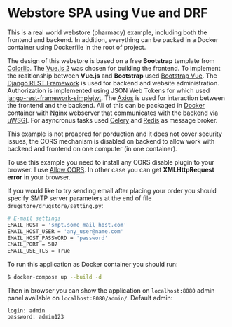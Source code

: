 # Webstore SPA using Vue and DRF

This is a real world webstore (pharmacy) example, including both the frontend and backend. In addition, everything can be packed in a Docker container using Dockerfile in the root of project.

The design of this webstore is based on a free **Bootstrap** template from  [Colorlib](https://colorlib.com). The [Vue.js 2](https://vuejs.org/) was chosen for building the frontend. To implement the realtionship between **Vue.js** and **Bootstrap** used [Bootstrap Vue](https://bootstrap-vue.org). The [Django REST Framework](https://www.django-rest-framework.org/) is used for backend and website administration. Authorization is implemented using JSON Web Tokens for which used [jango-rest-framework-simplejwt](https://github.com/SimpleJWT/django-rest-framework-simplejwt). The [Axios](https://github.com/axios/axios) is used for interaction between the frontend and the backend. All of this can be packaged in [Docker](https://www.docker.com/) container with [Nginx](https://nginx.org/) webserver that communicates with the backend via [uWSGI](https://github.com/unbit/uwsgi). For asyncronus tasks used [Celery](https://docs.celeryproject.org/en/stable/) and [Redis](https://redis.io/) as message broker.

This example is not preapred for porduction and it does not cover security issues, the CORS mechanism is disabled on backend to allow work with backend and frontend on one computer (in one container). 

To use this example you need to install any CORS disable plugin to your browser. I use [Allow CORS](https://mybrowseraddon.com/). In other case you can get **XMLHttpRequest error** in your browser.

If you would like to try sending email after placing your order you should specify SMTP server parameters at the end of file `drugstore/drugstore/setting.py`:
```sh
# E-mail settings
EMAIL_HOST = 'smpt.some_mail_host.com' 
EMAIL_HOST_USER = 'any_user@name.com' 
EMAIL_HOST_PASSWORD = 'password'
EMAIL_PORT = 587
EMAIL_USE_TLS = True
```

To run this application as Docker container you should run:

```sh
$ docker-compose up --build -d
```

Then in browser you can show the application on ```localhost:8080``` admin panel available on ```localhost:8080/admin/```. Default admin:
```
login: admin
password: admin123
```